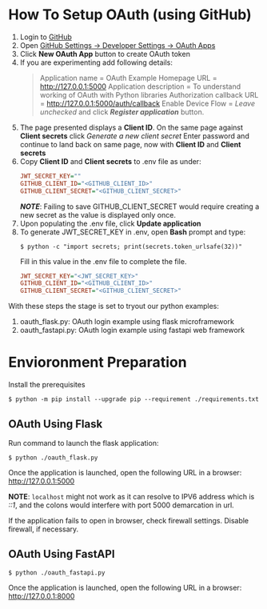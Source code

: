 # How To Setup OAuth (using GitHub)
1. Login to [GitHub](https://github.com/)
1. Open [GitHub Settings -> Developer Settings -> OAuth Apps](https://github.com/settings/developers/)
1. Click **New OAuth App** button to create OAuth token
1. If you are experimenting add following details:
    > Application name = OAuth Example
    > Homepage URL = http://127.0.0.1:5000
    > Application description = To understand working of OAuth with Python libraries
    > Authorization callback URL = http://127.0.0.1:5000/auth/callback
    > Enable Device Flow = _Leave unchecked_
    and click **_Register application_** button.
1. The page presented displays a **Client ID**.
    On the same page against **Client secrets** click _Generate a new client secret_
    Enter password and continue to land back on same page, now with **Client ID** and **Client secrets**
1. Copy **Client ID** and **Client secrets** to .env file as under:
    ```ini
    JWT_SECRET_KEY=""
    GITHUB_CLIENT_ID="<GITHUB_CLIENT_ID>"
    GITHUB_CLIENT_SECRET="<GITHUB_CLIENT_SECRET>"
    ```
    **_NOTE_**: Failing to save GITHUB_CLIENT_SECRET would require creating a new secret as the value is displayed only once.
1. Upon populating the .env file, click **Update application**
1. To generate JWT_SECRET_KEY in .env, open **Bash** prompt and type:
    ```shell
    $ python -c "import secrets; print(secrets.token_urlsafe(32))"
    ```
    Fill in this value in the .env file to complete the file.
    ```ini
    JWT_SECRET_KEY="<JWT_SECRET_KEY>"
    GITHUB_CLIENT_ID="<GITHUB_CLIENT_ID>"
    GITHUB_CLIENT_SECRET="<GITHUB_CLIENT_SECRET>"
    ```
With these steps the stage is set to tryout our python examples:
1. oauth_flask.py:      OAuth login example using flask microframework
1. oauth_fastapi.py:    OAuth login example using fastapi web framework

# Envioronment Preparation
Install the prerequisites
```shell
$ python -m pip install --upgrade pip --requirement ./requirements.txt
```

## OAuth Using Flask
Run command to launch the flask application:
```shell
$ python ./oauth_flask.py
```

Once the application is launched, open the following URL in a browser:
http://127.0.0.1:5000

**NOTE**: `localhost` might not work as it can resolve to IPV6 address which is _::1_,
and the colons would interfere with port 5000 demarcation in url.

If the application fails to open in browser, check firewall settings.
Disable firewall, if necessary.

## OAuth Using FastAPI
```shell
$ python ./oauth_fastapi.py
```

Once the application is launched, open the following URL in a browser:
http://127.0.0.1:8000
